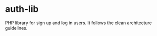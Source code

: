 # auth-lib

PHP library for sign up and log in users. It follows the clean architecture guidelines.
